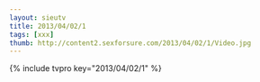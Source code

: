 ```yaml
--- 
layout: sieutv
title: 2013/04/02/1
tags: [xxx]
thumb: http://content2.sexforsure.com/2013/04/02/1/Video.jpg
---
```

{% include tvpro key="2013/04/02/1" %} 
